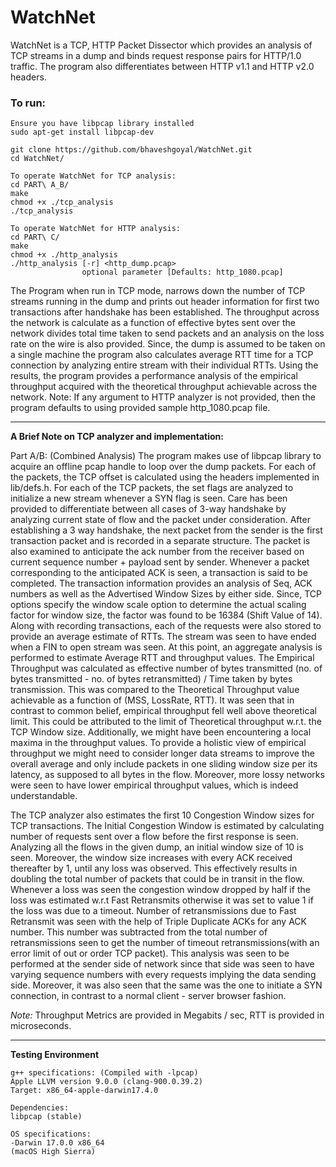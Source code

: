 # WatchNet
WatchNet is a TCP, HTTP Packet Dissector which provides an analysis of TCP streams in a dump and binds request response
pairs for HTTP/1.0 traffic. The program also differentiates between HTTP v1.1 and HTTP v2.0 headers.

### To run:
```
Ensure you have libpcap library installed
sudo apt-get install libpcap-dev

git clone https://github.com/bhaveshgoyal/WatchNet.git
cd WatchNet/

To operate WatchNet for TCP analysis:
cd PART\ A_B/
make
chmod +x ./tcp_analysis
./tcp_analysis

To operate WatchNet for HTTP analysis:
cd PART\ C/
make
chmod +x ./http_analysis
./http_analysis [-r] <http_dump.pcap>
				optional parameter [Defaults: http_1080.pcap]
```

The Program when run in TCP mode, narrows down the number of TCP streams running in the dump and prints out header information for
first two transactions after handshake has been established. The throughput across the network is calculate as a function of effective
bytes sent over the network divides total time taken to send packets and an analysis on the loss rate on the wire is also provided. Since, the dump is assumed to be taken
on a single machine the program also calculates average RTT time for a TCP connection by analyzing entire stream with their individual RTTs.
Using the results, the program provides a performance analysis of the empirical throughput acquired with the theoretical throughput achievable across
the network.
Note: If any argument to HTTP analyzer is not provided, then the program defaults to using provided sample http\_1080.pcap file.

----------------------------------
**A Brief Note on TCP analyzer and implementation:**

Part A/B: (Combined Analysis)
The program makes use of libpcap library to acquire an offline pcap handle to loop over the dump packets. For each of the packets, the TCP offset
is calculated using the headers implemented in lib/defs.h. For each of the TCP packets, the set flags are analyzed to initialize a new stream whenever
a SYN flag is seen. Care has been provided to differentiate between all cases of 3-way handshake by analyzing current state of flow and the packet under
consideration. After establishing a 3 way handshake, the next packet from the sender is the first transaction packet and is recorded in a separate structure.
The packet is also examined to anticipate the ack number from the receiver based on current sequence number + payload sent by sender. Whenever a packet
corresponding to the anticipated ACK is seen, a transaction is said to be completed. The transaction information provides an analysis of Seq, ACK numbers as
well as the Advertised Window Sizes by either side. Since, TCP options specify the window scale option to determine the actual scaling factor for window size,
the factor was found to be 16384 (Shift Value of 14). Along with recording transactions, each of the requests were also stored to provide an average estimate
of RTTs. The stream was seen to have ended when a FIN to open stream was seen. At this point, an aggregate analysis is performed to estimate Average RTT and
throughput values. The Empirical Throughput was calculated as effective number of bytes transmitted (no. of bytes transmitted - no. of bytes retransmitted) / Time taken by bytes transmission.
This was compared to the Theoretical Throughput value achievable as a function of (MSS, LossRate, RTT). It was seen that in contrast to common belief, empirical throughput fell well above
theoretical limit. This could be attributed to the limit of Theoretical throughput w.r.t. the TCP Window size. Additionally, we might have been encountering a local maxima in the throughput values.
To provide a holistic view of empirical throughput we might need to consider longer data streams to improve the overall average and only include packets in one sliding window size
per its latency, as supposed to all bytes in the flow.
Moreover, more lossy networks were seen to have lower empirical throughput values, which is indeed understandable.

The TCP analyzer also estimates the first 10 Congestion Window sizes for TCP transactions. The Initial Congestion Window is estimated by calculating number of requests
sent over a flow before the first response is seen. Analyzing all the flows in the given dump, an initial window size of 10 is seen. Moreover, the window size increases
with every ACK received thereafter by 1, until any loss was observed. This effectively results in doubling the total number of packets that could be in transit in the flow.
Whenever a loss was seen the congestion window dropped by half if the loss was estimated w.r.t Fast Retransmits otherwise it was set to value 1 if the loss was due to a timeout.
Number of retransmissions due to Fast Retransmit was seen with the help of Triple Duplicate ACKs for any ACK number. This number was subtracted from the total number of 
retransmissions seen to get the number of timeout retransmissions(with an error limit of out or order TCP packet). 
This analysis was seen to be performed at the sender side of network since that side was seen to have varying sequence numbers with every requests implying the data sending side. 
Moreover, it was also seen that the same was the one to initiate a SYN connection, in contrast to a normal client - server browser fashion.

*Note:* Throughput Metrics are provided in Megabits / sec, RTT is provided in microseconds.

----------------------------
**Testing Environment**

```
g++ specifications: (Compiled with -lpcap)
Apple LLVM version 9.0.0 (clang-900.0.39.2)
Target: x86_64-apple-darwin17.4.0

Dependencies:
libpcap (stable)

OS specifications:
-Darwin 17.0.0 x86_64
(macOS High Sierra)

```